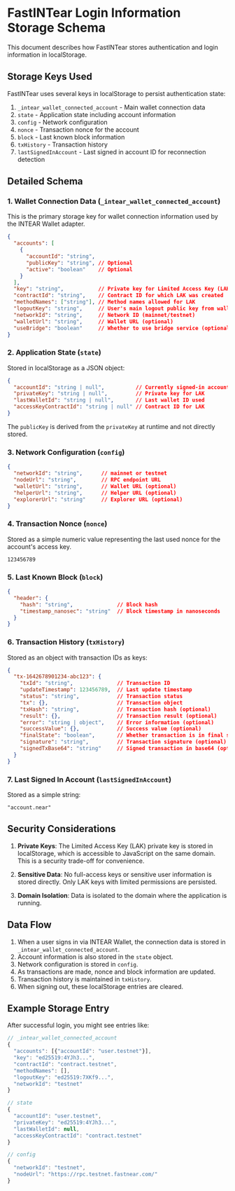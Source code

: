 # FastINTear Login Information Storage Schema

This document describes how FastINTear stores authentication and login information in localStorage.

## Storage Keys Used

FastINTear uses several keys in localStorage to persist authentication state:

1. `_intear_wallet_connected_account` - Main wallet connection data
2. `state` - Application state including account information
3. `config` - Network configuration
4. `nonce` - Transaction nonce for the account
5. `block` - Last known block information
6. `txHistory` - Transaction history
7. `lastSignedInAccount` - Last signed in account ID for reconnection detection

## Detailed Schema

### 1. Wallet Connection Data (`_intear_wallet_connected_account`)

This is the primary storage key for wallet connection information used by the INTEAR Wallet adapter.

```json
{
  "accounts": [
    {
      "accountId": "string",
      "publicKey": "string", // Optional
      "active": "boolean"    // Optional
    }
  ],
  "key": "string",           // Private key for Limited Access Key (LAK)
  "contractId": "string",    // Contract ID for which LAK was created
  "methodNames": ["string"], // Method names allowed for LAK
  "logoutKey": "string",     // User's main logout public key from wallet
  "networkId": "string",     // Network ID (mainnet/testnet)
  "walletUrl": "string",     // Wallet URL (optional)
  "useBridge": "boolean"     // Whether to use bridge service (optional)
}
```

### 2. Application State (`state`)

Stored in localStorage as a JSON object:

```json
{
  "accountId": "string | null",          // Currently signed-in account ID
  "privateKey": "string | null",         // Private key for LAK
  "lastWalletId": "string | null",       // Last wallet ID used
  "accessKeyContractId": "string | null" // Contract ID for LAK
}
```

The `publicKey` is derived from the `privateKey` at runtime and not directly stored.

### 3. Network Configuration (`config`)

```json
{
  "networkId": "string",      // mainnet or testnet
  "nodeUrl": "string",        // RPC endpoint URL
  "walletUrl": "string",      // Wallet URL (optional)
  "helperUrl": "string",      // Helper URL (optional)
  "explorerUrl": "string"     // Explorer URL (optional)
}
```

### 4. Transaction Nonce (`nonce`)

Stored as a simple numeric value representing the last used nonce for the account's access key.

```
123456789
```

### 5. Last Known Block (`block`)

```json
{
  "header": {
    "hash": "string",              // Block hash
    "timestamp_nanosec": "string"  // Block timestamp in nanoseconds
  }
}
```

### 6. Transaction History (`txHistory`)

Stored as an object with transaction IDs as keys:

```json
{
  "tx-1642678901234-abc123": {
    "txId": "string",              // Transaction ID
    "updateTimestamp": 123456789,  // Last update timestamp
    "status": "string",            // Transaction status
    "tx": {},                      // Transaction object
    "txHash": "string",            // Transaction hash (optional)
    "result": {},                  // Transaction result (optional)
    "error": "string | object",    // Error information (optional)
    "successValue": {},            // Success value (optional)
    "finalState": "boolean",       // Whether transaction is in final state
    "signature": "string",         // Transaction signature (optional)
    "signedTxBase64": "string"     // Signed transaction in base64 (optional)
  }
}
```

### 7. Last Signed In Account (`lastSignedInAccount`)

Stored as a simple string:

```
"account.near"
```

## Security Considerations

1. **Private Keys**: The Limited Access Key (LAK) private key is stored in localStorage, which is accessible to JavaScript on the same domain. This is a security trade-off for convenience.

2. **Sensitive Data**: No full-access keys or sensitive user information is stored directly. Only LAK keys with limited permissions are persisted.

3. **Domain Isolation**: Data is isolated to the domain where the application is running.

## Data Flow

1. When a user signs in via INTEAR Wallet, the connection data is stored in `_intear_wallet_connected_account`.
2. Account information is also stored in the `state` object.
3. Network configuration is stored in `config`.
4. As transactions are made, nonce and block information are updated.
5. Transaction history is maintained in `txHistory`.
6. When signing out, these localStorage entries are cleared.

## Example Storage Entry

After successful login, you might see entries like:

```javascript
// _intear_wallet_connected_account
{
  "accounts": [{"accountId": "user.testnet"}],
  "key": "ed25519:4YJh3...",
  "contractId": "contract.testnet",
  "methodNames": [],
  "logoutKey": "ed25519:7XKf9...",
  "networkId": "testnet"
}

// state
{
  "accountId": "user.testnet",
  "privateKey": "ed25519:4YJh3...",
  "lastWalletId": null,
  "accessKeyContractId": "contract.testnet"
}

// config
{
  "networkId": "testnet",
  "nodeUrl": "https://rpc.testnet.fastnear.com/"
}
```